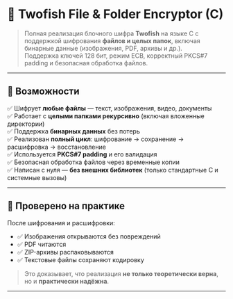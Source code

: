 # 🔐 Twofish File & Folder Encryptor (C)

> Полная реализация блочного шифра **Twofish** на языке C с поддержкой шифрования **файлов и целых папок**, включая бинарные данные (изображения, PDF, архивы и др.).  
> Поддержка ключей 128 бит, режим ECB, корректный PKCS#7 padding и безопасная обработка файлов.

---

## 🎯 Возможности

✅ Шифрует **любые файлы** — текст, изображения, видео, документы  
✅ Работает с **целыми папками рекурсивно** (включая вложенные директории)  
✅ Поддержка **бинарных данных** без потерь  
✅ Реализован **полный цикл**: шифрование → сохранение → расшифровка → восстановление  
✅ Используется **PKCS#7 padding** и его валидация  
✅ Безопасная обработка файлов через временные копии  
✅ Написан с нуля — **без внешних библиотек** (только стандартные C и системные вызовы)

---

## 🧪 Проверено на практике

После шифрования и расшифровки:
- ✅ Изображения открываются без повреждений
- ✅ PDF читаются
- ✅ ZIP-архивы распаковываются
- ✅ Текстовые файлы сохраняют кодировку

> Это доказывает, что реализация **не только теоретически верна**, но и **практически надёжна**.

---
